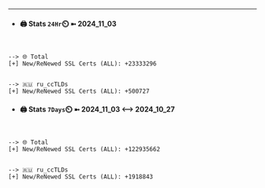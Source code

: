 

---
- #### 🖨️ **Stats** `24Hr`⏲️ ➼ 2024_11_03
```console


--> 🌐 Total
[+] New/ReNewed SSL Certs (ALL): +23333296


--> 🇷🇺 ru_ccTLDs
[+] New/ReNewed SSL Certs (ALL): +500727

```

- #### 🖨️ **Stats** `7Days`⏲️ ➼ 2024_11_03 <--> 2024_10_27
```console


--> 🌐 Total
[+] New/ReNewed SSL Certs (ALL): +122935662


--> 🇷🇺 ru_ccTLDs
[+] New/ReNewed SSL Certs (ALL): +1918843

```

